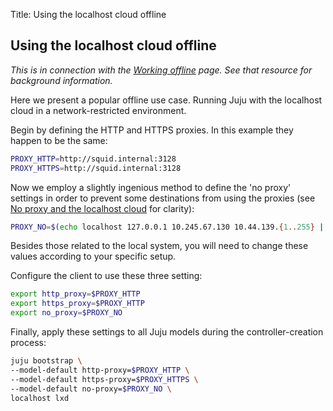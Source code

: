 Title: Using the localhost cloud offline

## Using the localhost cloud offline

*This is in connection with the [Working offline][charms-offline] page. See
that resource for background information.*

Here we present a popular offline use case. Running Juju with the localhost
cloud in a network-restricted environment.

Begin by defining the HTTP and HTTPS proxies. In this example they happen to be
the same:

```bash
PROXY_HTTP=http://squid.internal:3128
PROXY_HTTPS=http://squid.internal:3128
```

Now we employ a slightly ingenious method to define the 'no proxy' settings in
order to prevent some destinations from using the proxies (see
[No proxy and the localhost cloud][anchor__no-proxy-and-the-localhost-cloud]
for clarity):

```bash
PROXY_NO=$(echo localhost 127.0.0.1 10.245.67.130 10.44.139.{1..255} | sed 's/ /,/g')
```

Besides those related to the local system, you will need to change these values
according to your specific setup.

Configure the client to use these three setting:

```bash
export http_proxy=$PROXY_HTTP
export https_proxy=$PROXY_HTTP
export no_proxy=$PROXY_NO
```

Finally, apply these settings to all Juju models during the controller-creation
process:

```bash
juju bootstrap \
--model-default http-proxy=$PROXY_HTTP \
--model-default https-proxy=$PROXY_HTTPS \
--model-default no-proxy=$PROXY_NO \
localhost lxd
```


<!-- LINKS -->

[charms-offline]: ./charms-offline.md
[anchor__no-proxy-and-the-localhost-cloud]: ./charms-offline-strategies.md#no-proxy-and-the-localhost-cloud
